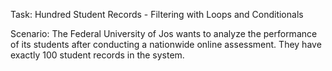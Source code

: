 Task: Hundred Student Records - Filtering with Loops and Conditionals

Scenario: The Federal University of Jos wants to analyze the performance of its students after conducting a nationwide online assessment. They have exactly 100 student records in the system.
